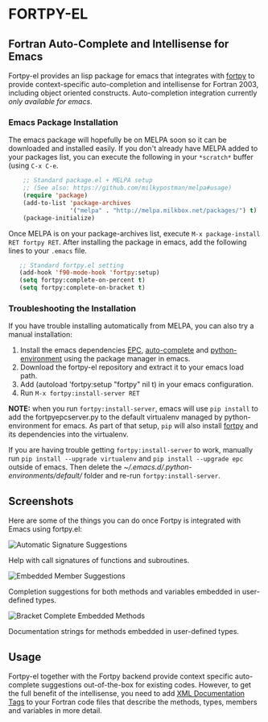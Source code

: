 FORTPY-EL
======

Fortran Auto-Complete and Intellisense for Emacs
------

Fortpy-el provides an lisp package for emacs that integrates with [fortpy](https://github.com/rosenbrockc/fortpy) to provide context-specific auto-completion and intellisense for Fortran 2003, including object oriented constructs. Auto-completion integration currently _only available for emacs_.

### Emacs Package Installation

The emacs package will hopefully be on MELPA soon so it can be downloaded and installed easily. If you don't already have MELPA added to your packages list, you can execute the following in your `*scratch*` buffer (using `C-x C-e`.

```lisp
    ;; Standard package.el + MELPA setup
    ;; (See also: https://github.com/milkypostman/melpa#usage)
    (require 'package)
    (add-to-list 'package-archives
                 '("melpa" . "http://melpa.milkbox.net/packages/") t)
    (package-initialize)
```

Once MELPA is on your package-archives list, execute `M-x package-install RET fortpy RET`. After installing the package in emacs, add the following lines to your `.emacs` file.

```lisp
   ;; Standard fortpy.el setting
   (add-hook 'f90-mode-hook 'fortpy:setup)
   (setq fortpy:complete-on-percent t)
   (setq fortpy:complete-on-bracket t)
```

### Troubleshooting the Installation

If you have trouble installing automatically from MELPA, you can also try a manual installation:

1. Install the emacs dependencies [EPC](https://github.com/kiwanami/emacs-epc), [auto-complete](https://github.com/auto-complete/auto-complete) and [python-environment](https://github.com/tkf/emacs-python-environment) using the package manager in emacs.
2. Download the fortpy-el repository and extract it to your emacs load path.
3. Add (autoload 'fortpy:setup "fortpy" nil t) in your emacs configuration.
4. Run `M-x fortpy:install-server RET`

**NOTE:** when you run `fortpy:install-server`, emacs will use `pip install` to add the fortpyepcserver.py to the default virtualenv managed by python-environment for emacs. As part of that setup, `pip` will also install [fortpy](https://github.com/rosenbrockc/fortpy) and its dependencies into the virtualenv.

If you are having trouble getting `fortpy:install-server` to work, manually run `pip install --upgrade virtualenv` and `pip install --upgrade epc` outside of emacs. Then delete the _~/.emacs.d/.python-environments/default/_ folder and re-run `fortpy:install-server`.

Screenshots
------

Here are some of the things you can do once Fortpy is integrated with Emacs using fortpy.el:

![Automatic Signature Suggestions](https://github.com/rosenbrockc/fortpy/blob/master/docs/screenshots/signature.png "Help with call signatures of functions and subroutines.")

Help with call signatures of functions and subroutines.

![Embedded Member Suggestions](https://github.com/rosenbrockc/fortpy/blob/master/docs/screenshots/completion.png "Completion suggestions for both methods and variables embedded in user-defined types.")

Completion suggestions for both methods and variables embedded in user-defined types.

![Bracket Complete Embedded Methods](https://github.com/rosenbrockc/fortpy/blob/master/docs/screenshots/bracket_complete.png "Documentation strings for methods embedded in user-defined types")

Documentation strings for methods embedded in user-defined types.
 
Usage
------

Fortpy-el together with the Fortpy backend provide context specific auto-complete suggestions out-of-the-box for existing codes. However, to get the full benefit of the intellisense, you need to add [XML Documentation Tags](https://github.com/rosenbrockc/fortpy/wiki/XML-Documentation-Standard) to your Fortran code files that describe the methods, types, members and variables in more detail.